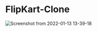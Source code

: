 # FlipKart-Clone
![Screenshot from 2022-01-13 13-39-18](https://user-images.githubusercontent.com/60247161/149291402-d9fd3f9e-822b-4c64-be59-74df8abf4283.png)